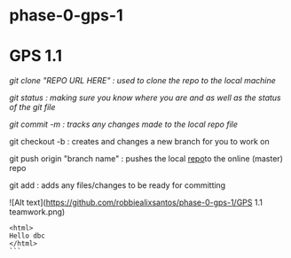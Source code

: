 
# phase-0-gps-1

# GPS 1.1

*git clone "REPO URL HERE" : used to clone the repo to the local machine*

*git status : making sure you know where you are and as well as the status of the git file*

*git commit -m : tracks any changes made to the local repo file*

git checkout -b : creates and changes a new branch for you to work on

git push origin "branch name" : pushes the local [repo](http://www.google.com)to the online (master) repo

git add : adds any files/changes to be ready for committing

![Alt text](https://github.com/robbiealixsantos/phase-0-gps-1/GPS 1.1 teamwork.png)

````
<html>
Hello dbc
</html>
```

